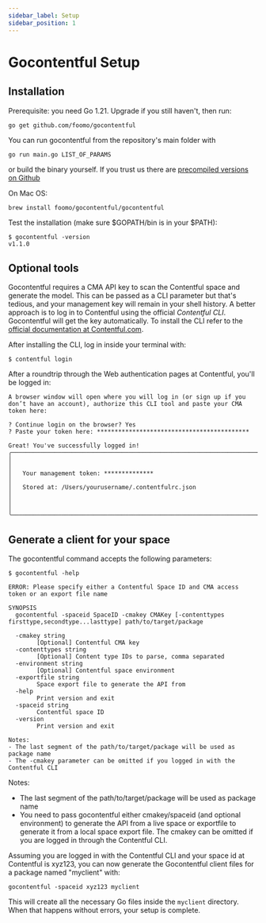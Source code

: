 ```yaml
---
sidebar_label: Setup
sidebar_position: 1
---
```


# Gocontentful Setup

## Installation

Prerequisite: you need Go 1.21. Upgrade if you still haven't, then run:

```shell
go get github.com/foomo/gocontentful
```

You can run gocontentful from the repository's main folder with

```
go run main.go LIST_OF_PARAMS
```

or build the binary yourself. If you trust us there are [precompiled versions on Github](https://github.com/foomo/gocontentful/releases)

On Mac OS:

```shell
brew install foomo/gocontentful/gocontentful
```

Test the installation (make sure $GOPATH/bin is in your $PATH):

```shell
$ gocontentful -version
v1.1.0
```

## Optional tools

Gocontentful requires a CMA API key to scan the Contentful space and generate the model.
This can be passed as a CLI parameter but that's tedious, and your management key will remain in your shell history.
A better approach is to log in to Contentful using the official _Contentful CLI_. Gocontentful will get the key automatically.
To install the CLI refer to the [official documentation at Contentful.com](https://www.contentful.com/developers/docs/tutorials/cli/installation/).

After installing the CLI, log in inside your terminal with:

```shell
$ contentful login
```

After a roundtrip through the Web authentication pages at Contentful, you'll be logged in:

```
A browser window will open where you will log in (or sign up if you don’t have an account), authorize this CLI tool and paste your CMA token here:

? Continue login on the browser? Yes
? Paste your token here: *******************************************

Great! You've successfully logged in!
╭─────────────────────────────────────────────────────────────────────────╮
│                                                                         │
│   Your management token: **************                                 │
│   Stored at: /Users/yourusername/.contentfulrc.json                     │
│                                                                         │
╰─────────────────────────────────────────────────────────────────────────╯
```

## Generate a client for your space

The gocontentful command accepts the following parameters:

```shell
$ gocontentful -help

ERROR: Please specify either a Contentful Space ID and CMA access token or an export file name

SYNOPSIS
  gocontentful -spaceid SpaceID -cmakey CMAKey [-contenttypes firsttype,secondtype...lasttype] path/to/target/package

  -cmakey string
    	[Optional] Contentful CMA key
  -contenttypes string
    	[Optional] Content type IDs to parse, comma separated
  -environment string
    	[Optional] Contentful space environment
  -exportfile string
    	Space export file to generate the API from
  -help
    	Print version and exit
  -spaceid string
    	Contentful space ID
  -version
    	Print version and exit

Notes:
- The last segment of the path/to/target/package will be used as package name
- The -cmakey parameter can be omitted if you logged in with the Contentful CLI
```

Notes:

- The last segment of the path/to/target/package will be used as package name
- You need to pass gocontentful either cmakey/spaceid (and optional environment) to generate the API from a live space or exportfile to generate it from a local space export file. The cmakey can be omitted if you are logged in through the Contentful CLI.

Assuming you are logged in with the Contentful CLI and your space id at Contentful is xyz123, you can now generate the Gocontentful client files for a package named "myclient" with:

```
gocontentful -spaceid xyz123 myclient
```

This will create all the necessary Go files inside the `myclient` directory. When that happens without errors, your setup is complete.
